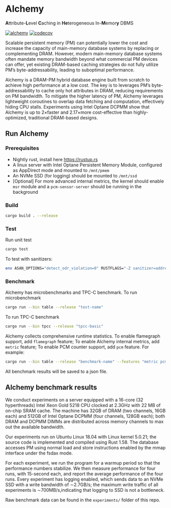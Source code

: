 # Alchemy
**A**ttribute-**L**evel **C**aching in **He**terogeneous In-**M**emor**y** DBMS

[![alchemy](https://github.com/XiangpengHao/alchemy/actions/workflows/rust.yml/badge.svg)](https://github.com/XiangpengHao/alchemy/actions/workflows/rust.yml)
[![codecov](https://codecov.io/gh/XiangpengHao/clock-cache/branch/master/graph/badge.svg?token=YS06KZ1RYS)](https://codecov.io/gh/XiangpengHao/clock-cache)

Scalable persistent memory (PM) can potentially lower the cost and increase the capacity of main-memory database systems by replacing or complementing DRAM. 
However, modern main-memory database systems often mandate memory bandwidth beyond what commercial PM devices can offer, yet existing DRAM-based caching strategies do not fully utilize PM’s byte-addressability, leading to suboptimal performance.

Alchemy is a DRAM-PM hybrid database engine built from scratch to achieve high performance at a low cost. The key is to leverages PM’s byte-addressability to cache only hot attributes in DRAM, reducing requirements on PM bandwidth. 
To mitigate the higher latency of PM, Alchemy leverages lightweight coroutines to overlap data fetching and computation, effectively hiding CPU stalls. 
Experiments using Intel Optane DCPMM show that Alchemy is up to 2×faster and 2.17×more cost-effective than highly-optimized, traditional DRAM-based designs.


## Run Alchemy

### Prerequisites
- Nightly rust, install here https://rustup.rs
- A linux server with Intel Optane Persistent Memory Module, configured as AppDirect mode and mounted to `/mnt/pmem`
- An NVMe SSD (for logging) should be mounted to `/mnt/ssd`
- [Optional] For more advanced internal metrics, the kernel should enable `msr` module and a `pcm-sensor-server` should be running in the background

### Build
```bash
cargo build . --release
```

### Test

Run unit test
```bash
cargo test
```

To test with sanitizers:
```bash
env ASAN_OPTIONS="detect_odr_violation=0" RUSTFLAGS="-Z sanitizer=address" cargo test -Zbuild-std --target x86_64-unknown-linux-gnu --features asans -- --skip test_alloc_oom
```


### Benchmark
Alchemy has microbenchmarks and TPC-C benchmark.
To run microbenchmark
```bash
cargo run --bin table --release "test-name"
```

To run TPC-C benchmark
```bash
cargo run --bin tpcc --release "tpcc-basic"
```

Alchemy collects comprehensive runtime statistics.
To enable flamegraph support, add `flamegraph` feature;
To enable Alchemy internal metrics, add `metric` feature;
To enable PCM counter support, add `pcm` feature.
For example:
```bash
cargo run --bin table --release "benchmark-name" --features "metric pcm flamegraph"
```

All benchmark results will be saved to a json file.

## Alchemy benchmark results
We conduct experiments on a server equipped with a 16-core (32
hyperthreads) Intel Xeon Gold 5218 CPU clocked at 2.3GHz with
22 MB of on-chip SRAM cache. 
The machine has 32GB of DRAM (two channels, 16GB each) and 512GB of Intel Optane DCPMM (four channels, 128GB each); both DRAM and DCPMM DIMMs are distributed across memory channels to max out the available bandwidth. 

Our experiments run on Ubuntu Linux 18.04 with Linux kernel 5.0.21; 
the source code is implemented and compiled using Rust 1.58. 
The database accesses PM using normal load and store instructions enabled by the mmap interface under the fsdax
mode. 

For each experiment, we run the program for a warmup
period so that the performance numbers stabilize. 
We then measure performance for four runs, with 15-second each, and report the average performance of the four runs. Every experiment has logging enabled, which sends data to an NVMe SSD with a write bandwidth of ∼2.7GB/s; 
the maximum write traffic of all experiments is ∼700MB/s,indicating that logging to SSD is not a bottleneck.

Raw benchmark data can be found in the `experiments/` folder of this repo.



